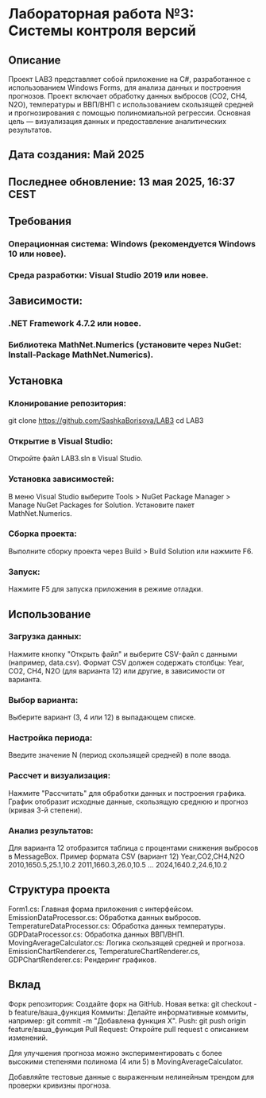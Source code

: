 # Лабораторная работа №3: Системы контроля версий
## Описание
Проект LAB3 представляет собой приложение на C#, разработанное с использованием Windows Forms, для анализа данных и построения прогнозов. Проект включает обработку данных выбросов (CO2, CH4, N2O), температуры и ВВП/ВНП с использованием скользящей средней и прогнозирования с помощью полиномиальной регрессии. Основная цель — визуализация данных и предоставление аналитических результатов.

## Дата создания: Май 2025
## Последнее обновление: 13 мая 2025, 16:37 CEST

## Требования
### Операционная система: Windows (рекомендуется Windows 10 или новее).
### Среда разработки: Visual Studio 2019 или новее.

## Зависимости:
### .NET Framework 4.7.2 или новее.
### Библиотека MathNet.Numerics (установите через NuGet: Install-Package MathNet.Numerics).

## Установка
### Клонирование репозитория:
git clone https://github.com/SashkaBorisova/LAB3
cd LAB3
### Открытие в Visual Studio:
Откройте файл LAB3.sln в Visual Studio.
### Установка зависимостей:
В меню Visual Studio выберите Tools > NuGet Package Manager > Manage NuGet Packages for Solution.
Установите пакет MathNet.Numerics.
### Сборка проекта:
Выполните сборку проекта через Build > Build Solution или нажмите F6.
### Запуск:
Нажмите F5 для запуска приложения в режиме отладки.

## Использование
### Загрузка данных:
Нажмите кнопку "Открыть файл" и выберите CSV-файл с данными (например, data.csv).
Формат CSV должен содержать столбцы: Year, CO2, CH4, N2O (для варианта 12) или другие, в зависимости от варианта.
### Выбор варианта:
Выберите вариант (3, 4 или 12) в выпадающем списке.
### Настройка периода:
Введите значение N (период скользящей средней) в поле ввода.
### Рассчет и визуализация:
Нажмите "Рассчитать" для обработки данных и построения графика.
График отобразит исходные данные, скользящую среднюю и прогноз (кривая 3-й степени).
### Анализ результатов:
Для варианта 12 отобразится таблица с процентами снижения выбросов в MessageBox.
Пример формата CSV (вариант 12)
Year,CO2,CH4,N2O
2010,1650.5,25.1,10.2
2011,1660.3,26.0,10.5
...
2024,1640.2,24.6,10.2

## Структура проекта
Form1.cs: Главная форма приложения с интерфейсом.
EmissionDataProcessor.cs: Обработка данных выбросов.
TemperatureDataProcessor.cs: Обработка данных температуры.
GDPDataProcessor.cs: Обработка данных ВВП/ВНП.
MovingAverageCalculator.cs: Логика скользящей средней и прогноза.
EmissionChartRenderer.cs, TemperatureChartRenderer.cs, GDPChartRenderer.cs: Рендеринг графиков.

## Вклад
Форк репозитория:
Создайте форк на GitHub.
Новая ветка:
git checkout -b feature/ваша_функция
Коммиты:
Делайте информативные коммиты, например: git commit -m "Добавлена функция X".
Push:
git push origin feature/ваша_функция
Pull Request:
Откройте pull request с описанием изменений.







Для улучшения прогноза можно экспериментировать с более высокими степенями полинома (4 или 5) в MovingAverageCalculator.



Добавляйте тестовые данные с выраженным нелинейным трендом для проверки кривизны прогноза.
